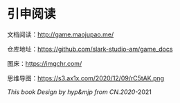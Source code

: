 # 引申阅读

文档阅读：http://game.maojupao.me/

仓库地址：https://github.com/slark-studio-am/game_docs

图床：https://imgchr.com/

思维导图：https://s3.ax1x.com/2020/12/09/rC5tAK.png



*This book Design by hyp&mjp from CN.2020*-2021